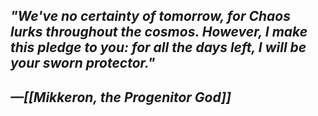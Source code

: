 ## *"We've no certainty of tomorrow, for Chaos lurks throughout the cosmos. However, I make this pledge to you: for all the days left, I will be your sworn protector."*
## *—[[Mikkeron, the Progenitor God]]*